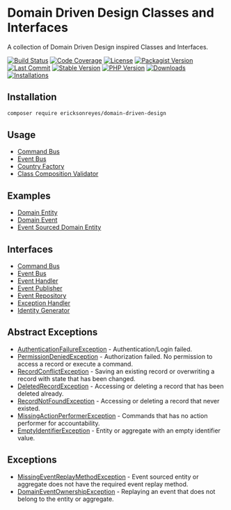 # Domain Driven Design Classes and Interfaces
A collection of Domain Driven Design inspired Classes and Interfaces.

[![Build Status](https://img.shields.io/travis/ericksonreyes/domain-driven-design.svg)](https://travis-ci.org/ericksonreyes/domain-driven-design)
[![Code Coverage](https://img.shields.io/coveralls/github/ericksonreyes/domain-driven-design.svg)](https://coveralls.io/github/ericksonreyes/domain-driven-design?branch=master)
[![License](https://img.shields.io/github/license/ericksonreyes/domain-driven-design.svg)](LICENSE.MD)
[![Packagist Version](https://img.shields.io/packagist/v/ericksonreyes/domain-driven-design.svg?ver=1)](https://packagist.org/packages/ericksonreyes/domain-driven-design)
[![Last Commit](https://img.shields.io/github/last-commit/ericksonreyes/domain-driven-design.svg)](https://github.com/ericksonreyes/domain-driven-design/commits/master)
[![Stable Version](https://img.shields.io/github/tag/ericksonreyes/domain-driven-design.svg?ver=1)](https://github.com/ericksonreyes/domain-driven-design/tags)
[![PHP Version](https://img.shields.io/packagist/php-v/ericksonreyes/domain-driven-design.svg)](https://github.com/ericksonreyes/domain-driven-design/tags)
[![Downloads](https://img.shields.io/github/downloads/ericksonreyes/domain-driven-design/total.svg)](https://github.com/ericksonreyes/domain-driven-design/tags)
[![Installations](https://img.shields.io/packagist/dm/ericksonreyes/domain-driven-design.svg)](https://packagist.org/packages/ericksonreyes/domain-driven-design)

## Installation
```bash
composer require ericksonreyes/domain-driven-design
```

## Usage
* [Command Bus](docs/application/COMMAND_BUS.MD)
* [Event Bus](docs/application/EVENT_BUS.MD)
* [Country Factory](docs/common/factory/COUNTRY_FACTORY.MD)
* [Class Composition Validator](docs/common/validation/CLASS_COMPOSITION_VALIDATOR.MD)

## Examples
* [Domain Entity](src/EricksonReyes/DomainDrivenDesign/Example/Domain/DomainEntity.php)
* [Domain Event](src/EricksonReyes/DomainDrivenDesign/Example/Domain/DomainEntityWasDeletedEvent.php)
* [Event Sourced Domain Entity](src/EricksonReyes/DomainDrivenDesign/Example/Domain/EventSourcedDomainEntity.php)

## Interfaces
* [Command Bus](src/EricksonReyes/DomainDrivenDesign/Infrastructure/CommandBus.php)
* [Event Bus](src/EricksonReyes/DomainDrivenDesign/Infrastructure/EventBus.php)
* [Event Handler](src/EricksonReyes/DomainDrivenDesign/Infrastructure/EventHandler.php)
* [Event Publisher](src/EricksonReyes/DomainDrivenDesign/Infrastructure/EventPublisher.php)
* [Event Repository](src/EricksonReyes/DomainDrivenDesign/Infrastructure/EventRepository.php)
* [Exception Handler](src/EricksonReyes/DomainDrivenDesign/Infrastructure/ExceptionHandler.php)
* [Identity Generator](src/EricksonReyes/DomainDrivenDesign/Infrastructure/IdentityGenerator.php)

## Abstract Exceptions
* [AuthenticationFailureException](src/EricksonReyes/DomainDrivenDesign/Common/Exception/AuthenticationFailureException.php) - Authentication/Login failed.
* [PermissionDeniedException](src/EricksonReyes/DomainDrivenDesign/Common/Exception/PermissionDeniedException.php) - Authorization failed. No permission to access a record or execute a command.
* [RecordConflictException](src/EricksonReyes/DomainDrivenDesign/Common/Exception/RecordConflictException.php) - Saving an existing record or overwriting a record with state that has been changed.
* [DeletedRecordException](src/EricksonReyes/DomainDrivenDesign/Common/Exception/DeletedRecordException.php) - Accessing or deleting a record that has been deleted already.
* [RecordNotFoundException](src/EricksonReyes/DomainDrivenDesign/Common/Exception/RecordNotFoundException.php) - Accessing or deleting a record that never existed.
* [MissingActionPerformerException](src/EricksonReyes/DomainDrivenDesign/Common/Exception/MissingActionPerformerException.php) - Commands that has no action performer for accountability.
* [EmptyIdentifierException](src/EricksonReyes/DomainDrivenDesign/Common/Exception/EmptyIdentifierException.php) - Entity or aggregate with an empty identifier value.

## Exceptions
* [MissingEventReplayMethodException](src/EricksonReyes/DomainDrivenDesign/Common/Exception/MissingEventReplayMethodException.php) - Event sourced entity or aggregate does not have the required event replay method.
* [DomainEventOwnershipException](src/EricksonReyes/DomainDrivenDesign/Common/Exception/DomainEventOwnershipException.php) - Replaying an event that does not belong to the entity or aggregate. 